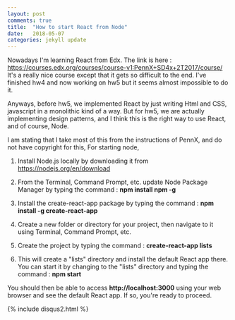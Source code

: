 ```yaml
---
layout: post
comments: true
title:  "How to start React from Node"
date:   2018-05-07
categories: jekyll update
---
```


Nowadays I'm learning React from Edx.
The link is here : https://courses.edx.org/courses/course-v1:PennX+SD4x+2T2017/course/ 
It's a really nice course except that it gets so difficult to the end.
I've finished hw4 and now working on hw5 but it seems almost impossible to do it.

Anyways, before hw5, we implemented React by just writing Html and CSS, javascript in a monolithic 
kind of a way. But for hw5, we are actually implementing design patterns, and I think this is the right way 
to use React, and of course, Node.

I am stating that I take most of this from the instructions of PennX, and do not have copyright for this,
For starting node,

1. Install Node.js locally by downloading it from https://nodejs.org/en/download

2. From the Terminal, Command Prompt, etc. update Node Package Manager by typing the command :
   <strong>npm install npm -g</strong>
   
3. Install the create-react-app package by typing the command : 
	<strong>npm install -g create-react-app</strong>
	
4. Create a new folder or directory for your project, then navigate to it using Terminal, Command Prompt, etc.

5. Create the project by typing the command : <strong>create-react-app lists</strong>

6. This will create a "lists" directory and install the default React app there. You can start it by changing to the "lists"
directory and typing the command : <strong>npm start</strong>

You should then be able to access <strong>http://localhost:3000</strong> using your web browser and 
see the default React app. If so, you're ready to proceed.

{% include disqus2.html %}